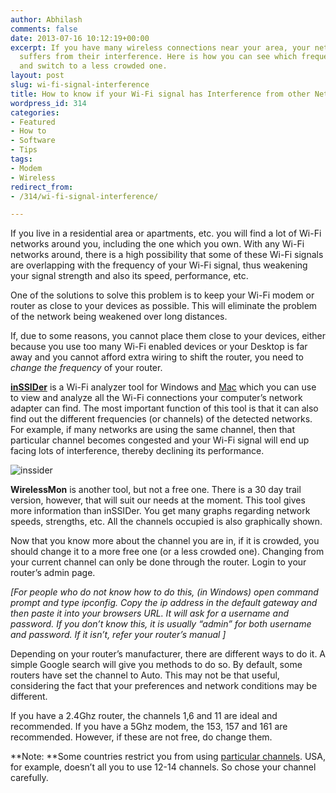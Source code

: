 ```yaml
---
author: Abhilash
comments: false
date: 2013-07-16 10:12:19+00:00
excerpt: If you have many wireless connections near your area, your network probably
  suffers from their interference. Here is how you can see which frequencies are populated
  and switch to a less crowded one.
layout: post
slug: wi-fi-signal-interference
title: How to know if your Wi-Fi signal has Interference from other Networks
wordpress_id: 314
categories:
- Featured
- How to
- Software
- Tips
tags:
- Modem
- Wireless
redirect_from:
- /314/wi-fi-signal-interference/

---
```


If you live in a residential area or apartments, etc. you will find a lot of Wi-Fi networks around you, including the one which you own. With any Wi-Fi networks around, there is a high possibility that some of these Wi-Fi signals are overlapping with the frequency of your Wi-Fi signal, thus weakening your signal strength and also its speed, performance, etc.

One of the solutions to solve this problem is to keep your Wi-Fi modem or router as close to your devices as possible. This will eliminate the problem of the network being weakened over long distances.

If, due to some reasons, you cannot place them close to your devices, either because you use too many Wi-Fi enabled devices or your Desktop is far away and you cannot afford extra wiring to shift the router, you need to _change the frequency_ of your router.

**[inSSIDer](http://www.metageek.net/products/inssider/)** is a Wi-Fi analyzer tool for Windows and [Mac](http://www.metageek.net/products/inssider-for-mac/) which you can use to view and analyze all the Wi-Fi connections your computer’s network adapter can find. The most important function of this tool is that it can also find out the different frequencies (or channels) of the detected networks. For example, if many networks are using the same channel, then that particular channel becomes congested and your Wi-Fi signal will end up facing lots of interference, thereby declining its performance.

![inssider](https://techcovered.github.io/images/inssider.png)

**WirelessMon** is another tool, but not a free one. There is a 30 day trail version, however, that will suit our needs at the moment. This tool gives more information than inSSIDer. You get many graphs regarding network speeds, strengths, etc. All the channels occupied is also graphically shown.

Now that you know more about the channel you are in, if it is crowded, you should change it to a more free one (or a less crowded one). Changing from your current channel can only be done through the router. Login to your router’s admin page.

_[For people who do not know how to do this, (in Windows) open command prompt and type ipconfig. Copy the ip address in the default gateway and then paste it into your browsers URL. It will ask for a username and password. If you don’t know this, it is usually “admin” for both username and password. If it isn’t, refer your router’s manual ]_

Depending on your router’s manufacturer, there are different ways to do it. A simple Google search will give you methods to do so. By default, some routers have set the channel to Auto. This may not be that useful, considering the fact that your preferences and network conditions may be different.

If you have a 2.4Ghz router, the channels 1,6 and 11 are ideal and recommended. If you have a 5Ghz modem, the 153, 157 and 161 are recommended. However, if these are not free, do change them.

**Note: **Some countries restrict you from using [particular channels](http://en.wikipedia.org/wiki/List_of_WLAN_channels). USA, for example, doesn’t all you to use 12-14 channels. So chose your channel carefully.
